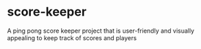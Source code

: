 # score-keeper
A ping pong score keeper project that is user-friendly and visually appealing to keep track of scores and players
